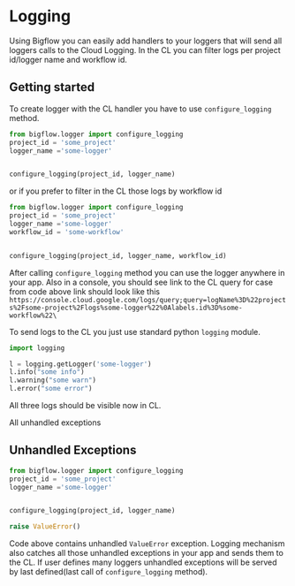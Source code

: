 # Logging

Using Bigflow you can easily add handlers to your loggers that will send all loggers calls to the Cloud Logging.
In the CL you can filter logs per project id/logger name and workflow id. 

## Getting started
To create logger with the CL handler you have to use `configure_logging` method.

```python
from bigflow.logger import configure_logging
project_id = 'some_project'
logger_name ='some-logger'


configure_logging(project_id, logger_name)
```

or if you prefer to filter in the CL those logs by workflow id
 
```python
from bigflow.logger import configure_logging
project_id = 'some_project'
logger_name ='some-logger'
workflow_id = 'some-workflow'


configure_logging(project_id, logger_name, workflow_id)
```
After calling `configure_logging` method you can use the logger anywhere in your app. Also in a console, you should see
link to the CL query for case from code above link should look like this `https://console.cloud.google.com/logs/query;query=logName%3D%22projects%2Fsome-project%2Flogs%some-logger%22%0Alabels.id%3D%some-workflow%22\`

To send logs to the CL you just use standard python `logging` module.

```python
import logging

l = logging.getLogger('some-logger')
l.info("some info")
l.warning("some warn")
l.error("some error")
```
All three logs should be visible now in CL.

All unhandled exceptions

## Unhandled Exceptions
```python
from bigflow.logger import configure_logging
project_id = 'some_project'
logger_name ='some-logger'


configure_logging(project_id, logger_name)

raise ValueError()
```
Code above contains unhandled `ValueError` exception. Logging mechanism also catches all those unhandled exceptions in your app and sends them to the CL. 
If user defines many loggers unhandled exceptions will be served by last defined(last call of `configure_logging` method).